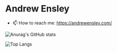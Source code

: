 # Andrew Ensley

- 📫 How to reach me: https://andrewensley.com/

![Anurag's GitHub stats](https://github-readme-stats.vercel.app/api?username=aensley&count_private=true&show_icons=true&theme=tokyonight)

![Top Langs](https://github-readme-stats.vercel.app/api/top-langs/?username=aensley&hide=php&layout=compact)
